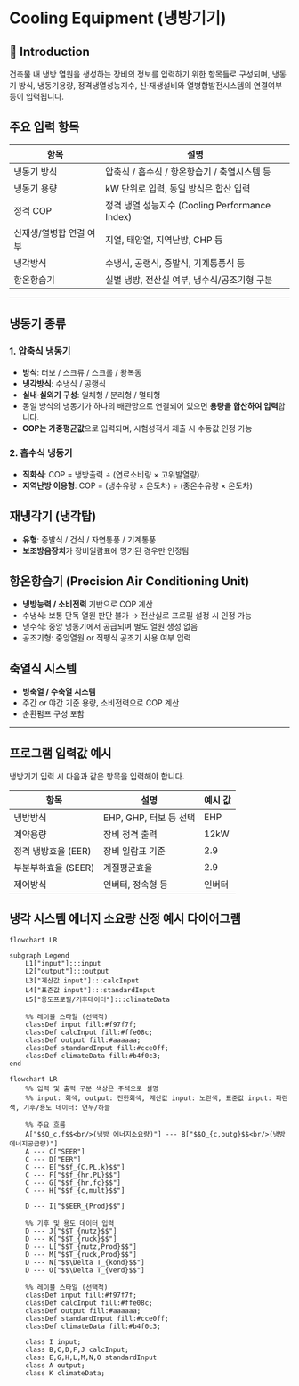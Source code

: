 # Cooling Equipment (냉방기기)

## 🔹 Introduction
건축물 내 냉방 열원을 생성하는 장비의 정보를 입력하기 위한 항목들로 구성되며, 냉동기 방식, 냉동기용량, 정격냉열성능지수, 신·재생설비와 열병합발전시스템의 연결여부 등이 입력됩니다. 

## 주요 입력 항목

| 항목 | 설명 |
|------|------|
| 냉동기 방식 | 압축식 / 흡수식 / 항온항습기 / 축열시스템 등 |
| 냉동기 용량 | kW 단위로 입력, 동일 방식은 합산 입력 |
| 정격 COP | 정격 냉열 성능지수 (Cooling Performance Index) |
| 신재생/열병합 연결 여부 | 지열, 태양열, 지역난방, CHP 등 |
| 냉각방식 | 수냉식, 공랭식, 증발식, 기계통풍식 등 |
| 항온항습기 | 실별 냉방, 전산실 여부, 냉수식/공조기형 구분 |

---

## 냉동기 종류

### 1. 압축식 냉동기
- **방식**: 터보 / 스크류 / 스크롤 / 왕복동
- **냉각방식**: 수냉식 / 공랭식
- **실내·실외기 구성**: 일체형 / 분리형 / 멀티형
- 동일 방식의 냉동기가 하나의 배관망으로 연결되어 있으면 **용량을 합산하여 입력**합니다.
- **COP는 가중평균값**으로 입력되며, 시험성적서 제출 시 수동값 인정 가능

### 2. 흡수식 냉동기
- **직화식**: COP = 냉방출력 ÷ (연료소비량 × 고위발열량)
- **지역난방 이용형**: COP = (냉수유량 × 온도차) ÷ (중온수유량 × 온도차)

## 재냉각기 (냉각탑)
- **유형**: 증발식 / 건식 / 자연통풍 / 기계통풍
- **보조방음장치**가 장비일람표에 명기된 경우만 인정됨


## 항온항습기 (Precision Air Conditioning Unit)
- **냉방능력 / 소비전력** 기반으로 COP 계산
- 수냉식: 보통 단독 열원 판단 불가 → 전산실로 프로필 설정 시 인정 가능
- 냉수식: 중앙 냉동기에서 공급되며 별도 열원 생성 없음
- 공조기형: 중앙열원 or 직팽식 공조기 사용 여부 입력


## 축열식 시스템
- **빙축열 / 수축열 시스템**
- 주간 or 야간 기준 용량, 소비전력으로 COP 계산
- 순환펌프 구성 포함

---

## 프로그램 입력값 예시

냉방기기 입력 시 다음과 같은 항목을 입력해야 합니다.

| 항목 | 설명 | 예시 값 |
|------|------|---------|
| 냉방방식 | EHP, GHP, 터보 등 선택 | EHP |
| 계약용량 | 장비 정격 출력 | 12kW |
| 정격 냉방효율 (EER) | 장비 일람표 기준 | 2.9 |
| 부분부하효율 (SEER) | 계절평균효율 | 2.9 |
| 제어방식 | 인버터, 정속형 등 | 인버터 |


## 냉각 시스템 에너지 소요량 산정 예시 다이어그램

```mermaid
flowchart LR

subgraph Legend
    L1["input"]:::input
    L2["output"]:::output
    L3["계산값 input"]:::calcInput
    L4["표준값 input"]:::standardInput
    L5["용도프로필/기후데이터"]:::climateData

    %% 레이블 스타일 (선택적)
    classDef input fill:#f97f7f;
    classDef calcInput fill:#ffe08c;
    classDef output fill:#aaaaaa;
    classDef standardInput fill:#cce0ff;
    classDef climateData fill:#b4f0c3;
end
```

```mermaid
flowchart LR
    %% 입력 및 출력 구분 색상은 주석으로 설명
    %% input: 회색, output: 진한회색, 계산값 input: 노란색, 표준값 input: 파란색, 기후/용도 데이터: 연두/하늘

    %% 주요 흐름
    A["$$Q_c,f$$<br/>(냉방 에너지소요량)"] --- B["$$Q_{c,outg}$$<br/>(냉방 에너지공급량)"]
    A --- C["SEER"]
    C --- D["EER"]
    C --- E["$$f_{C,PL,k}$$"]
    C --- F["$$f_{hr,PL}$$"]
    C --- G["$$f_{hr,fc}$$"]
    C --- H["$$f_{c,mult}$$"]

    D --- I["$$EER_{Prod}$$"]

    %% 기후 및 용도 데이터 입력
    D --- J["$$T_{nutz}$$"]
    D --- K["$$T_{ruck}$$"]
    D --- L["$$T_{nutz,Prod}$$"]
    D --- M["$$T_{ruck,Prod}$$"]
    D --- N["$$\Delta T_{kond}$$"]
    D --- O["$$\Delta T_{verd}$$"]

    %% 레이블 스타일 (선택적)
    classDef input fill:#f97f7f;
    classDef calcInput fill:#ffe08c;
    classDef output fill:#aaaaaa;
    classDef standardInput fill:#cce0ff;
    classDef climateData fill:#b4f0c3;

    class I input;
    class B,C,D,F,J calcInput;
    class E,G,H,L,M,N,O standardInput
    class A output;
    class K climateData;
```